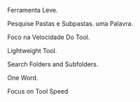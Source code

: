 Ferramenta Leve.

Pesquise Pastas e Subpastas.
uma Palavra.

 Foco na Velocidade Do Tool.

Lightweight Tool.

Search Folders and Subfolders.

One Word.

Focus on Tool Speed
